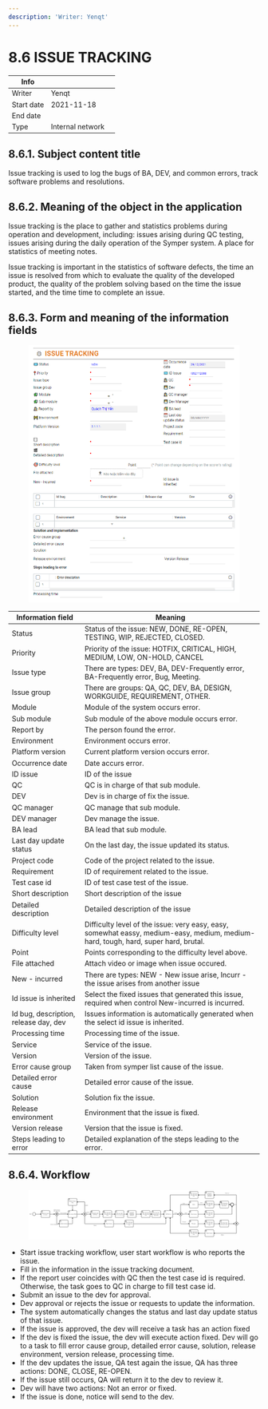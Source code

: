 ```yaml
---
description: 'Writer: Yenqt'
---
```


# 8.6 ISSUE TRACKING

| Info       |                  |   |
| ---------- | ---------------- | - |
| Writer     | Yenqt            |   |
| Start date | 2021-11-18       |   |
| End date   |                  |   |
| Type       | Internal network |   |

## 8.6.1. Subject content title

Issue tracking is used to log the bugs of BA, DEV, and common errors, track software problems and resolutions.

## 8.6.2. Meaning of the object in the application

Issue tracking is the place to gather and statistics problems during operation and development, including: issues arising during QC testing, issues arising during the daily operation of the Symper system. A place for statistics of meeting notes.

Issue tracking is important in the statistics of software defects, the time an issue is resolved from which to evaluate the quality of the developed product, the quality of the problem solving based on the time the issue started, and the time time to complete an issue.

## 8.6.3. Form and meaning of the information fields

<figure><img src="../../.gitbook/assets/image (57) (1).png" alt=""><figcaption></figcaption></figure>

| Information field                     | Meaning                                                                                                                            |
| ------------------------------------- | ---------------------------------------------------------------------------------------------------------------------------------- |
| Status                                | Status of the issue: NEW, DONE, RE-OPEN, TESTING, WIP, REJECTED, CLOSED.                                                           |
| Priority                              | Priority of the issue: HOTFIX, CRITICAL, HIGH, MEDIUM, LOW, ON-HOLD, CANCEL                                                        |
| Issue type                            | There are types: DEV, BA, DEV-Frequently error, BA-Frequently error, Bug, Meeting.                                                 |
| Issue group                           | There are groups: QA, QC, DEV, BA, DESIGN, WORKGUIDE, REQUIREMENT, OTHER.                                                          |
| Module                                | Module of the system occurs error.                                                                                                 |
| Sub module                            | Sub module of the above module occurs error.                                                                                       |
| Report by                             | The person found the error.                                                                                                        |
| Environment                           | Environment occurs error.                                                                                                          |
| Platform version                      | Current platform version occurs error.                                                                                             |
| Occurrence date                       | Date accurs error.                                                                                                                 |
| ID issue                              | ID of the issue                                                                                                                    |
| QC                                    | QC is in charge of that sub module.                                                                                                |
| DEV                                   | Dev is in charge of fix the issue.                                                                                                 |
| QC manager                            | QC manage that sub module.                                                                                                         |
| DEV manager                           | Dev manage the issue.                                                                                                              |
| BA lead                               | BA lead that sub module.                                                                                                           |
| Last day update status                | On the last day, the issue updated its status.                                                                                     |
| Project code                          | Code of the project related to the issue.                                                                                          |
| Requirement                           | ID of requirement related to the issue.                                                                                            |
| Test case id                          | ID of test case test of the issue.                                                                                                 |
| Short description                     | Short description of the issue                                                                                                     |
| Detailed description                  | Detailed description of the issue                                                                                                  |
| Difficulty level                      | Difficulty level of the issue: very easy, easy, somewhat eassy, medium-easy, medium, medium-hard, tough, hard, super hard, brutal. |
| Point                                 | Points corresponding to the difficulty level above.                                                                                |
| File attached                         | Attach video or image when issue occured.                                                                                          |
| New - incurred                        | There are types: NEW - New issue arise, Incurr - the issue arises from another issue                                               |
| Id issue is inherited                 | Select the fixed issues that generated this issue, required when control New-incurred is incurred.                                 |
| Id bug, description, release day, dev | Issues information is automatically generated when the select id issue is inherited.                                               |
| Processing time                       | Processing time of the issue.                                                                                                      |
| Service                               | Service of the issue.                                                                                                              |
| Version                               | Version of the issue.                                                                                                              |
| Error cause group                     | Taken from symper list cause of the issue.                                                                                         |
| Detailed error cause                  | Detailed error cause of the issue.                                                                                                 |
| Solution                              | Solution fix the issue.                                                                                                            |
| Release environment                   | Environment that the issue is fixed.                                                                                               |
| Version release                       | Version that the issue is fixed.                                                                                                   |
| Steps leading to error                | Detailed explanation of the steps leading to the error.                                                                            |

## 8.6.4. Workflow

<figure><img src="../../.gitbook/assets/image (11) (3).png" alt=""><figcaption></figcaption></figure>

* Start issue tracking workflow, user start workflow is who reports the issue.
* Fill in the information in the issue tracking document.
* If the report user coincides with QC then the test case id is required. Otherwise, the task goes to QC in charge to fill test case id.
* Submit an issue to the dev for approval.
* Dev approval or rejects the issue or requests to update the information.
* The system automatically changes the status and last day update status of that issue.
* If the issue is approved, the dev will receive a task has an action fixed
* If the dev is fixed the issue, the dev will execute action fixed. Dev will go to a task to fill error cause group, detailed error cause, solution, release environment, version release, processing time.
* If the dev updates the issue, QA test again the issue, QA has three actions: DONE, CLOSE, RE-OPEN.
* If the issue still occurs, QA will return it to the dev to review it.
* Dev will have two actions: Not an error or fixed.
* If the issue is done, notice will send to the dev.
